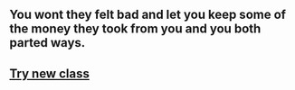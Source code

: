 You wont they felt bad and let you keep some of the money they took from you and you both parted ways.
---
## [Try new class](../Beginning.md)